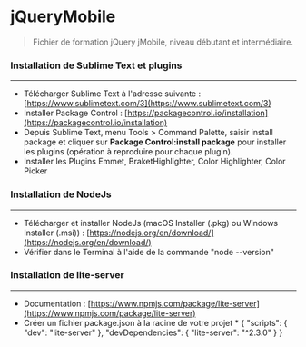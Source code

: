 # jQueryMobile

> Fichier de formation jQuery jMobile, niveau débutant et intermédiaire.


### Installation de Sublime Text et plugins
--------

-   Télécharger Sublime  Text à l'adresse suivante : [https://www.sublimetext.com/3](https://www.sublimetext.com/3)
-   Installer Package Control : [https://packagecontrol.io/installation](https://packagecontrol.io/installation)
-   Depuis Sublime Text, menu Tools > Command Palette, saisir install package et cliquer sur **Package Control:install package** pour installer les plugins (opération à reproduire pour chaque plugin).
-   Installer les Plugins Emmet, BraketHighlighter, Color Highlighter, Color Picker

### Installation de NodeJs
--------

- Télécharger et installer NodeJs (macOS Installer (.pkg) ou Windows Installer (.msi)) : [https://nodejs.org/en/download/](https://nodejs.org/en/download/)
- Vérifier dans le Terminal à l'aide de la commande "node --version"

### Installation de lite-server
--------

- Documentation : [https://www.npmjs.com/package/lite-server](https://www.npmjs.com/package/lite-server)
- Créer un fichier package.json à la racine de votre projet
        * {
          "scripts": {
            "dev": "lite-server"
          },
          "devDependencies": {
            "lite-server": "^2.3.0"
          }
        }
        
